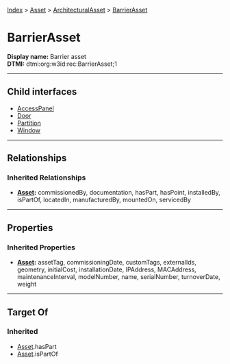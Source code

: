 [Index](../../../Index.md) > [Asset](../../Asset.md) > [ArchitecturalAsset](../ArchitecturalAsset.md) > [BarrierAsset](#)
# BarrierAsset

**Display name:** Barrier asset<br />
**DTMI:** dtmi:org:w3id:rec:BarrierAsset;1

---

## Child interfaces
* [AccessPanel](AccessPanel.md)
* [Door](Door.md)
* [Partition](Partition.md)
* [Window](Window.md)

---

## Relationships

### Inherited Relationships
* **[Asset](../../Asset.md):** commissionedBy, documentation, hasPart, hasPoint, installedBy, isPartOf, locatedIn, manufacturedBy, mountedOn, servicedBy

---

## Properties

### Inherited Properties
* **[Asset](../../Asset.md):** assetTag, commissioningDate, customTags, externalIds, geometry, initialCost, installationDate, IPAddress, MACAddress, maintenanceInterval, modelNumber, name, serialNumber, turnoverDate, weight

---

## Target Of
### Inherited
* [Asset](../../Asset.md).hasPart
* [Asset](../../Asset.md).isPartOf
